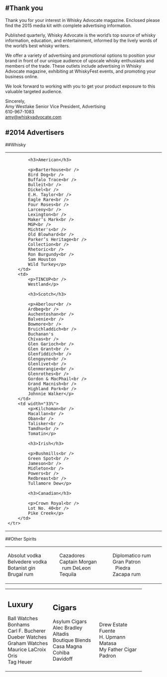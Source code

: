 #Thank you
---

Thank you for your interest in Whisky Advocate magazine. Enclosed please find the 2015 media kit with complete advertising information.

Published quarterly, Whisky Advocate is the world’s top source of whisky information, education, and entertainment, informed by the lively words of the world’s best whisky writers.

We offer a variety of advertising and promotional options to position your brand in front of our unique audience of upscale whisky enthusiasts and members of the trade. These outlets include advertising in Whisky Advocate magazine, exhibiting at WhiskyFest events, and promoting your business online.

We look forward to working with you to get your product exposure to this valuable targeted audience.

Sincerely,<br />
Amy Westlake
Senior Vice President, Advertising<br />
610-967-1083<br />
[amy@whiskyadvocate.com](mailto:amy@whiskyadvocate.com)

#2014 Advertisers
---

##Whisky
<table class="no-border">
	<tr>
		<td width="33%">

			<h3>American</h3>

			<p>Barterhouse<br />
			Bird Dog<br />
			Buffalo Trace<br />
			Bulleit<br />
			Dickel<br />
			E.H. Taylor<br />
			Eagle Rare<br />
			Four Roses<br />
			Larceny<br />
			Lexington<br />
			Maker’s Mark<br />
			MGP<br />
			Michter's<br />
			Old Blowhard<br />
			Parker’s Heritage<br />
			Collection<br />
			Rhetoric<br />
			Ron Burgundy<br />
			Sam Houston
			Wild Turkey</p>
		</td>
		<td>
			<p>TINCUP<br />
			Westland</p>

			<h3>Scotch</h3>

			<p>Aberlour<br />
			Ardbeg<br />
			Auchentoshan<br />
			Balvenie<br />
			Bowmore<br />
			Bruichladdich<br />
			Buchanan's
			Chivas<br />
			Glen Garioch<br />
			Glen Grant<br />
			Glenfiddich<br />
			Glengoyne<br />
			Glenlivet<br />
			Glenmorangie<br />
			Glenrothes<br />
			Gordon & MacPhail<br />
			Grand Macnish<br />
			Highland Park<br />
			Johnnie Walker</p>
		</td>
		<td width="33%">
			<p>Kilchoman<br />
			Macallan<br />
			Oban<br />
			Talisker<br />
			Tamdhu<br />
			Tomatin</p>

			<h3>Irish</h3>

			<p>Bushmills<br />
			Green Spot<br />
			Jameson<br />
			Midleton<br />
			Powers<br />
			Redbreast<br />
			Tullamore Dew</p>
			
			<h3>Canadian</h3>

			<p>Crown Royal<br />
			Lot No. 40<br />
			Pike Creek</p>
		</td>
	</tr>
</table>

##Other Spirits
<table class="no-border">
	<tr>
		<td width="33%">
			<p>Absolut vodka<br />
			Belvedere vodka<br />
			Botanist gin<br />
			Brugal rum</p>
		</td>
		<td>
			<p>Cazadores<br />
			Captain Morgan<br />
			&nbsp;&nbsp;rum
			DeLeon Tequila<br /></p>
		</td>
		<td width="33%">
			<p>Diplomatico rum<br />
			Gran Patron<br />
			&nbsp;&nbsp;Piedra<br />
			Zacapa rum</p>
		</td>
	</tr>
</table>

<table class="no-border">
	<tr>
		<td width="33%">
			<h2>Luxury</h2>
			<p>Ball Watches<br />
			Bonhams<br />
			Carl F. Bucherer<br />
			Dueber Watches<br />
			Graham Watches<br />
			Maurice LaCroix<br />
			Oris<br />
			Tag Heuer</p>
		</td>
		<td>
			<h2>Cigars</h2>
			<p>Asylum Cigars<br />
			Alec Bradley<br />
			Altadis<br />
			Boutique Blends<br />
			Casa Magna<br />
			Cohiba<br />
			Davidoff</p>
		</td>
		<td width="33%">
			<h2>&nbsp;</h2>
			<p>Drew Estate<br />
			Fuente<br />
			H. Upmann<br />
			Matasa<br />
			My Father Cigar<br />
			Padron</p>
		</td>
	</tr>
</table>



